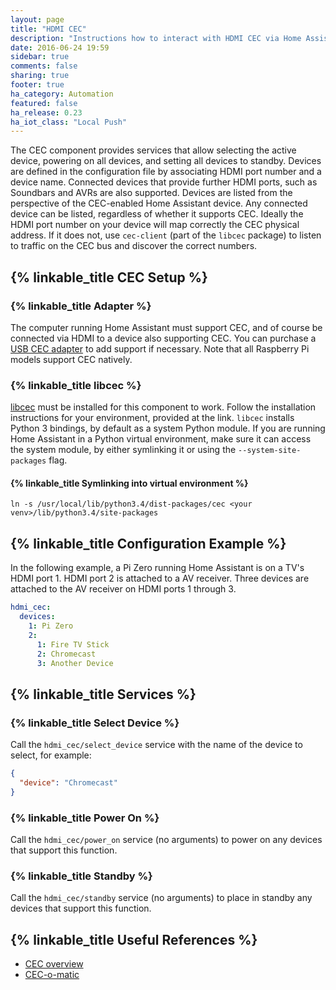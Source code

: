 ```yaml
---
layout: page
title: "HDMI CEC"
description: "Instructions how to interact with HDMI CEC via Home Assistant."
date: 2016-06-24 19:59
sidebar: true
comments: false
sharing: true
footer: true
ha_category: Automation
featured: false
ha_release: 0.23
ha_iot_class: "Local Push"
---
```


The CEC component provides services that allow selecting the active device, powering on all devices, and setting all devices to standby. Devices are defined in the configuration file by associating HDMI port number and a device name. Connected devices that provide further HDMI ports, such as Soundbars and AVRs are also supported. Devices are listed from the perspective of the CEC-enabled Home Assistant device. Any connected device can be listed, regardless of whether it supports CEC. Ideally the HDMI port number on your device will map correctly the CEC physical address. If it does not, use `cec-client` (part of the `libcec` package) to listen to traffic on the CEC bus and discover the correct numbers.

## {% linkable_title CEC Setup %}

### {% linkable_title Adapter %}

The computer running Home Assistant must support CEC, and of course be connected via HDMI to a device also supporting CEC. You can purchase a [USB CEC adapter](https://www.pulse-eight.com/p/104/usb-hdmi-cec-adapter) to add support if necessary. Note that all Raspberry Pi models support CEC natively.

### {% linkable_title libcec %}

[libcec](https://github.com/Pulse-Eight/libcec) must be installed for this component to work. Follow the installation instructions for your environment, provided at the link. `libcec` installs Python 3 bindings, by default as a system Python module. If you are running Home Assistant in a Python virtual environment, make sure it can access the system module, by either symlinking it or using the `--system-site-packages` flag.

#### {% linkable_title Symlinking into virtual environment %}

`ln -s /usr/local/lib/python3.4/dist-packages/cec <your venv>/lib/python3.4/site-packages`

## {% linkable_title Configuration Example %}

In the following example, a Pi Zero running Home Assistant is on a TV's HDMI port 1. HDMI port 2 is attached to a AV receiver. Three devices are attached to the AV receiver on HDMI ports 1 through 3.

```yaml
hdmi_cec:
  devices:
    1: Pi Zero
    2:
      1: Fire TV Stick
      2: Chromecast
      3: Another Device
```

## {% linkable_title Services %}

### {% linkable_title Select Device %}

Call the `hdmi_cec/select_device` service with the name of the device to select, for example:

```json
{
  "device": "Chromecast"
}
```

### {% linkable_title Power On %}

Call the `hdmi_cec/power_on` service (no arguments) to power on any devices that support this function.

### {% linkable_title Standby %}

Call the `hdmi_cec/standby` service (no arguments) to place in standby any devices that support this function.

## {% linkable_title Useful References %}

* [CEC overview](http://wiki.kwikwai.com/index.php?title=The_HDMI-CEC_bus)
* [CEC-o-matic](http://www.cec-o-matic.com/)

